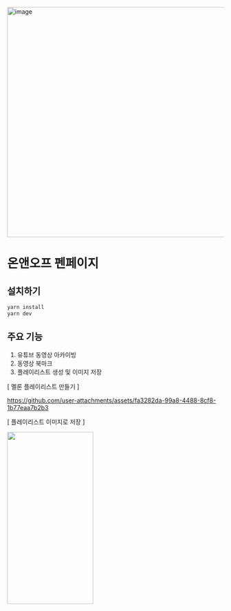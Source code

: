<img width="535" alt="image" src="https://github.com/user-attachments/assets/b56b88f8-5de9-49c9-b18f-27a7e20f9864" />

# 온앤오프 펜페이지

## 설치하기

```bash
yarn install 
yarn dev
```

## 주요 기능
1. 유튜브 동영상 아카이빙
2. 동영상 북마크 
3. 플레이리스트 생성 및 이미지 저장

[ 멜론 플레이리스트 만들기 ]


https://github.com/user-attachments/assets/fa3282da-99a8-4488-8cf8-1b77eaa7b2b3

[ 플레이리스트 이미지로 저장 ]

<img src="https://github.com/user-attachments/assets/53ca0194-f232-4ce0-854b-c57276e9137a" width="200" height="400"/>

